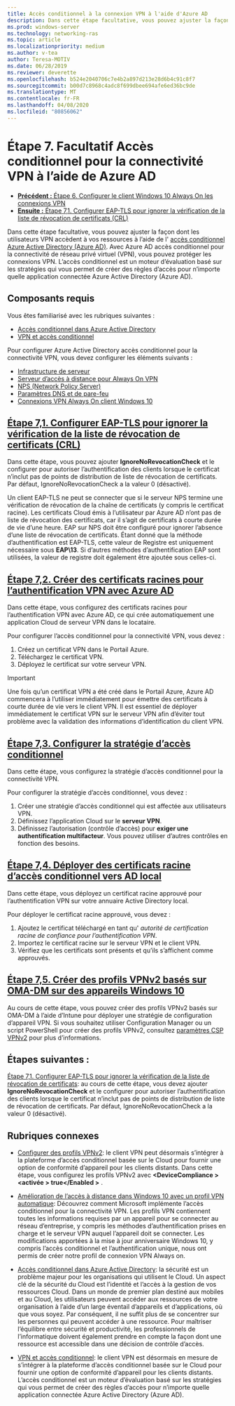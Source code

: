 ```yaml
---
title: Accès conditionnel à la connexion VPN à l'aide d'Azure AD
description: Dans cette étape facultative, vous pouvez ajuster la façon dont les utilisateurs VPN autorisés accèdent à vos ressources à l’aide de l’accès conditionnel Azure Active Directory (Azure AD).
ms.prod: windows-server
ms.technology: networking-ras
ms.topic: article
ms.localizationpriority: medium
ms.author: v-tea
author: Teresa-MOTIV
ms.date: 06/28/2019
ms.reviewer: deverette
ms.openlocfilehash: b524e2040706c7e4b2a897d213e28d6b4c91c8f7
ms.sourcegitcommit: b00d7c8968c4adc8f699dbee694afe6ed36bc9de
ms.translationtype: MT
ms.contentlocale: fr-FR
ms.lasthandoff: 04/08/2020
ms.locfileid: "80856062"
---
```

# <a name="step-7-optional-conditional-access-for-vpn-connectivity-using-azure-ad"></a>Étape 7. Facultatif Accès conditionnel pour la connectivité VPN à l’aide de Azure AD

- [**Précédent :** Étape 6. Configurer le client Windows 10 Always On les connexions VPN](always-on-vpn/deploy/vpn-deploy-client-vpn-connections.md)
- [**Ensuite :** Étape 7,1. Configurer EAP-TLS pour ignorer la vérification de la liste de révocation de certificats (CRL)](vpn-config-eap-tls-to-ignore-crl-checking.md)

Dans cette étape facultative, vous pouvez ajuster la façon dont les utilisateurs VPN accèdent à vos ressources à l’aide de l' [accès conditionnel Azure Active Directory (Azure AD)](https://docs.microsoft.com/azure/active-directory/active-directory-conditional-access-azure-portal). Avec Azure AD accès conditionnel pour la connectivité de réseau privé virtuel (VPN), vous pouvez protéger les connexions VPN. L’accès conditionnel est un moteur d’évaluation basé sur les stratégies qui vous permet de créer des règles d’accès pour n’importe quelle application connectée Azure Active Directory (Azure AD).

## <a name="prerequisites"></a>Composants requis

Vous êtes familiarisé avec les rubriques suivantes :

- [Accès conditionnel dans Azure Active Directory](https://docs.microsoft.com/azure/active-directory/active-directory-conditional-access-azure-portal)
- [VPN et accès conditionnel](https://docs.microsoft.com/windows/access-protection/vpn/vpn-conditional-access)

Pour configurer Azure Active Directory accès conditionnel pour la connectivité VPN, vous devez configurer les éléments suivants :

- [Infrastructure de serveur](always-on-vpn/deploy/vpn-deploy-server-infrastructure.md)
- [Serveur d’accès à distance pour Always On VPN](always-on-vpn/deploy/vpn-deploy-ras.md)
- [NPS (Network Policy Server)](always-on-vpn/deploy/vpn-deploy-nps.md)
- [Paramètres DNS et de pare-feu](always-on-vpn/deploy/vpn-deploy-dns-firewall.md)
- [Connexions VPN Always On client Windows 10](always-on-vpn/deploy/vpn-deploy-client-vpn-connections.md)

## <a name="step-71-configure-eap-tls-to-ignore-certificate-revocation-list-crl-checking"></a>[Étape 7,1. Configurer EAP-TLS pour ignorer la vérification de la liste de révocation de certificats (CRL)](vpn-config-eap-tls-to-ignore-crl-checking.md)

Dans cette étape, vous pouvez ajouter **IgnoreNoRevocationCheck** et le configurer pour autoriser l’authentification des clients lorsque le certificat n’inclut pas de points de distribution de liste de révocation de certificats. Par défaut, IgnoreNoRevocationCheck a la valeur 0 (désactivé).

Un client EAP-TLS ne peut se connecter que si le serveur NPS termine une vérification de révocation de la chaîne de certificats (y compris le certificat racine). Les certificats Cloud émis à l’utilisateur par Azure AD n’ont pas de liste de révocation des certificats, car il s’agit de certificats à courte durée de vie d’une heure. EAP sur NPS doit être configuré pour ignorer l’absence d’une liste de révocation de certificats. Étant donné que la méthode d’authentification est EAP-TLS, cette valeur de Registre est uniquement nécessaire sous **EAP\13**. Si d’autres méthodes d’authentification EAP sont utilisées, la valeur de registre doit également être ajoutée sous celles-ci.

## <a name="step-72-create-root-certificates-for-vpn-authentication-with-azure-ad"></a>[Étape 7,2. Créer des certificats racines pour l’authentification VPN avec Azure AD](vpn-create-root-cert-for-vpn-auth-azure-ad.md)

Dans cette étape, vous configurez des certificats racines pour l’authentification VPN avec Azure AD, ce qui crée automatiquement une application Cloud de serveur VPN dans le locataire.  

Pour configurer l’accès conditionnel pour la connectivité VPN, vous devez :

1. Créez un certificat VPN dans le Portail Azure.
2. Téléchargez le certificat VPN.
3. Déployez le certificat sur votre serveur VPN.

> [!IMPORTANT]
> Une fois qu’un certificat VPN a été créé dans le Portail Azure, Azure AD commencera à l’utiliser immédiatement pour émettre des certificats à courte durée de vie vers le client VPN. Il est essentiel de déployer immédiatement le certificat VPN sur le serveur VPN afin d’éviter tout problème avec la validation des informations d’identification du client VPN.

## <a name="step-73-configure-the-conditional-access-policy"></a>[Étape 7,3. Configurer la stratégie d’accès conditionnel](vpn-config-conditional-access-policy.md)

Dans cette étape, vous configurez la stratégie d’accès conditionnel pour la connectivité VPN.

Pour configurer la stratégie d’accès conditionnel, vous devez :

1. Créer une stratégie d’accès conditionnel qui est affectée aux utilisateurs VPN.
2. Définissez l’application Cloud sur le **serveur VPN**.
3. Définissez l’autorisation (contrôle d’accès) pour **exiger une authentification multifacteur**.  Vous pouvez utiliser d’autres contrôles en fonction des besoins.

## <a name="step-74-deploy-conditional-access-root-certificates-to-on-premises-ad"></a>[Étape 7,4. Déployer des certificats racine d’accès conditionnel vers AD local](vpn-deploy-cond-access-root-cert-to-on-premise-ad.md)

Dans cette étape, vous déployez un certificat racine approuvé pour l’authentification VPN sur votre annuaire Active Directory local.

Pour déployer le certificat racine approuvé, vous devez :

1. Ajoutez le certificat téléchargé en tant qu' *autorité de certification racine de confiance pour l’authentification VPN*.
2. Importez le certificat racine sur le serveur VPN et le client VPN.
3. Vérifiez que les certificats sont présents et qu’ils s’affichent comme approuvés.

## <a name="step-75-create-oma-dm-based-vpnv2-profiles-to-windows-10-devices"></a>[Étape 7,5. Créer des profils VPNv2 basés sur OMA-DM sur des appareils Windows 10](vpn-create-oma-dm-based-vpnv2-profiles.md)

Au cours de cette étape, vous pouvez créer des profils VPNv2 basés sur OMA-DM à l’aide d’Intune pour déployer une stratégie de configuration d’appareil VPN. Si vous souhaitez utiliser Configuration Manager ou un script PowerShell pour créer des profils VPNv2, consultez [paramètres CSP VPNv2](https://docs.microsoft.com/windows/client-management/mdm/vpnv2-csp) pour plus d’informations.

## <a name="next-steps"></a>Étapes suivantes :

[Étape 7,1. Configurer EAP-TLS pour ignorer la vérification de la liste de révocation de certificats](vpn-config-eap-tls-to-ignore-crl-checking.md): au cours de cette étape, vous devez ajouter **IgnoreNoRevocationCheck** et le configurer pour autoriser l’authentification des clients lorsque le certificat n’inclut pas de points de distribution de liste de révocation de certificats. Par défaut, IgnoreNoRevocationCheck a la valeur 0 (désactivé).

## <a name="related-topics"></a>Rubriques connexes

- [Configurer des profils VPNv2](https://docs.microsoft.com/windows/access-protection/vpn/vpn-conditional-access): le client VPN peut désormais s’intégrer à la plateforme d’accès conditionnel basée sur le Cloud pour fournir une option de conformité d’appareil pour les clients distants. Dans cette étape, vous configurez les profils VPNv2 avec **\<DeviceCompliance > \<activée > true\</Enabled >** .

- [Amélioration de l’accès à distance dans Windows 10 avec un profil VPN automatique](https://www.microsoft.com/itshowcase/Article/Content/894/Enhancing-remote-access-in-Windows-10-with-an-automatic-VPN-profile): Découvrez comment Microsoft implémente l’accès conditionnel pour la connectivité VPN. Les profils VPN contiennent toutes les informations requises par un appareil pour se connecter au réseau d’entreprise, y compris les méthodes d’authentification prises en charge et le serveur VPN auquel l’appareil doit se connecter. Les modifications apportées à la mise à jour anniversaire Windows 10, y compris l’accès conditionnel et l’authentification unique, nous ont permis de créer notre profil de connexion VPN Always on.

- [Accès conditionnel dans Azure Active Directory](https://docs.microsoft.com/azure/active-directory/active-directory-conditional-access-azure-portal): la sécurité est un problème majeur pour les organisations qui utilisent le Cloud. Un aspect clé de la sécurité du Cloud est l’identité et l’accès à la gestion de vos ressources Cloud. Dans un monde de premier plan destiné aux mobiles et au Cloud, les utilisateurs peuvent accéder aux ressources de votre organisation à l’aide d’un large éventail d’appareils et d’applications, où que vous soyez. Par conséquent, il ne suffit plus de se concentrer sur les personnes qui peuvent accéder à une ressource. Pour maîtriser l’équilibre entre sécurité et productivité, les professionnels de l’informatique doivent également prendre en compte la façon dont une ressource est accessible dans une décision de contrôle d’accès.

- [VPN et accès conditionnel](https://docs.microsoft.com/windows/access-protection/vpn/vpn-conditional-access): le client VPN est désormais en mesure de s’intégrer à la plateforme d’accès conditionnel basée sur le Cloud pour fournir une option de conformité d’appareil pour les clients distants. L’accès conditionnel est un moteur d’évaluation basé sur les stratégies qui vous permet de créer des règles d’accès pour n’importe quelle application connectée Azure Active Directory (Azure AD).
